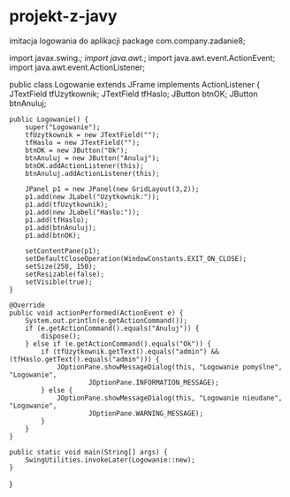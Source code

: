 # projekt-z-javy
imitacja logowania do aplikacji
package com.company.zadanie8;

import javax.swing.*;
import java.awt.*;
import java.awt.event.ActionEvent;
import java.awt.event.ActionListener;



public class Logowanie extends JFrame implements ActionListener {
    JTextField tfUzytkownik;
    JTextField tfHaslo;
    JButton btnOK;
    JButton btnAnuluj;

    public Logowanie() {
        super("Logowanie");
        tfUzytkownik = new JTextField("");
        tfHaslo = new JTextField("");
        btnOK = new JButton("Ok");
        btnAnuluj = new JButton("Anuluj");
        btnOK.addActionListener(this);
        btnAnuluj.addActionListener(this);

        JPanel p1 = new JPanel(new GridLayout(3,2));
        p1.add(new JLabel("Uzytkownik:"));
        p1.add(tfUzytkownik);
        p1.add(new JLabel("Haslo:"));
        p1.add(tfHaslo);
        p1.add(btnAnuluj);
        p1.add(btnOK);

        setContentPane(p1);
        setDefaultCloseOperation(WindowConstants.EXIT_ON_CLOSE);
        setSize(250, 150);
        setResizable(false);
        setVisible(true);
    }

    @Override
    public void actionPerformed(ActionEvent e) {
        System.out.println(e.getActionCommand());
        if (e.getActionCommand().equals("Anuluj")) {
            dispose();
        } else if (e.getActionCommand().equals("Ok")) {
            if (tfUzytkownik.getText().equals("admin") && (tfHaslo.getText().equals("admin"))) {
                JOptionPane.showMessageDialog(this, "Logowanie pomyślne", "Logowanie",
                        JOptionPane.INFORMATION_MESSAGE);
            } else {
                JOptionPane.showMessageDialog(this, "Logowanie nieudane", "Logowanie",
                        JOptionPane.WARNING_MESSAGE);
            }
        }
    }

    public static void main(String[] args) {
        SwingUtilities.invokeLater(Logowanie::new);
    }
}
